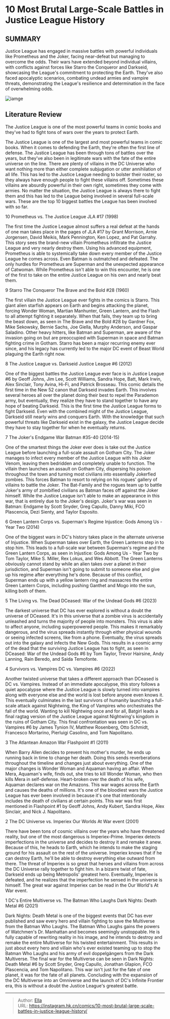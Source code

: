# 10 Most Brutal Large-Scale Battles in Justice League History


## SUMMARY 


 Justice League has engaged in massive battles with powerful individuals like Prometheus and the Joker, facing near-defeat but managing to overcome the odds. 
 Their wars have extended beyond individual villains, with conflicts against forces like Starro the Conqueror and Darkseid, showcasing the League&#39;s commitment to protecting the Earth. 
 They&#39;ve also faced apocalyptic scenarios, combating undead armies and vampire threats, demonstrating the League&#39;s resilience and determination in the face of overwhelming odds. 

![iamge](https://static1.srcdn.com/wordpress/wp-content/uploads/2024/01/massive-justice-league-battle.jpg)

## Literature Review

The Justice League is one of the most powerful teams in comic books and they&#39;ve had to fight tons of wars over the years to protect Earth.




The Justice League is one of the largest and most powerful teams in comic books. When it comes to defending the Earth, they&#39;re often the first line of defense. The Justice League has been through tons of battles over the years, but they&#39;ve also been in legitimate wars with the fate of the entire universe on the line.
There are plenty of villains in the DC Universe who want nothing more than either complete subjugation or utter annihilation of all life. This has led to the Justice League needing to bolster their roster, so they always have enough people to fight these villains off. Sometimes these villains are absurdly powerful in their own right, sometimes they come with armies. No matter the situation, the Justice League is always there to fight them and this has led to the League being involved in several full-scale wars. These are the top 10 biggest battles the League has been involved with so far.









 








 10  Prometheus vs. The Justice League 
JLA #17 (1998)


 







The first time the Justice League almost suffers a real defeat at the hands of one man takes place in the pages of JLA #17 by Grant Morrison, Arnie Jorgensen, David Meikis, Mark Pennington, Ken Lopez, and Pat Garrahy. This story sees the brand-new villain Prometheus infiltrate the Justice League and very nearly destroy them. Using his advanced equipment, Prometheus is able to systemically take down every member of the Justice League he comes across. Even Batman is outmatched and defeated. The only hurdles for Prometheus are Superman and the unexpected appearance of Catwoman. While Prometheus isn&#39;t able to win this encounter, he is one of the first to take on the entire Justice League on his own and nearly beat them.





 9  Starro The Conqueror 
The Brave and the Bold #28 (1960)

        

The first villain the Justice League ever fights in the comics is Starro. This giant alien starfish appears on Earth and begins attacking the planet, forcing Wonder Woman, Martian Manhunter, Green Lantern, and the Flash to all attempt fighting it separately. When that fails, they team up to bring the beast down, as seen in The Brave and the Bold #28 by Gardner Fox, Mike Sekowsky, Bernie Sachs, Joe Giella, Murphy Anderson, and Gaspar Saladino. Other heavy hitters, like Batman and Superman, are aware of the invasion going on but are preoccupied with Superman in space and Batman fighting crime in Gotham. Starro has been a major recurring enemy ever since, and his legacy has currently led to the major DC event of Beast World plaguing the Earth right now.





 8  The Justice League vs. Darkseid 
Justice League #6 (2012)


 







One of the biggest battles the Justice League ever face is in Justice League #6 by Geoff Johns, Jim Lee, Scott Williams, Sandra Hope, Batt, Mark Irwin, Alex Sinclair, Tony Avina, Hi-Fi, and Patrick Brosseau. This comic details the first time in the New 52 canon that Darkseid invades Earth. This involves several heroes all over the planet doing their best to repel the Parademon army, but eventually, they realize they have to stand together to have any hope of beating Darkseid. This is the first time the Justice League forms to fight Darkseid. Even with the combined might of the Justice League, Darkseid still nearly wins and conquers Earth. With the knowledge that such powerful threats like Darkseid exist in the galaxy, the Justice League decide they have to stay together for when he eventually returns.





 7  The Joker&#39;s Endgame War 
Batman #35-40 (2014-15)


 







One of the smartest things the Joker ever does is take out the Justice League before launching a full-scale assault on Gotham City. The Joker manages to infect every member of the Justice League with his Joker Venom, leaving them bedridden and completely unable to function. The villain then launches an assault on Gotham City, dispersing his poison throughout the town and turning most civilians into essentially Jokerfied zombies. This forces Batman to resort to relying on his rogues&#39; gallery of villains to battle the Joker. The Bat-Family and the rogues team up to battle Joker&#39;s army of zombified civilians as Batman faces off against the Joker himself. While the Justice League isn&#39;t able to make an appearance in this war, that is entirely due to the Joker&#39;s design.
Joker&#39;s war was seen in Batman: Endgame by Scott Snyder, Greg Capullo, Danny Miki, FCO Plascencia, Dezi Sienty, and Taylor Esposito. 






 6  Green Lantern Corps vs. Superman&#39;s Regime 
Injustice: Gods Among Us - Year Two (2014)

        


One of the biggest wars in DC&#39;s history takes place in the alternate universe of Injustice. When Superman takes over Earth, the Green Lanterns step in to stop him. This leads to a full-scale war between Superman&#39;s regime and the Green Lantern Corps, as seen in Injustice: Gods Among Us - Year Two by Tom Taylor, Mike S. Miller, Rex Lokus, and Wes Abbott. The Green Lanterns obviously cannot stand by while an alien takes over a planet in their jurisdiction, and Superman isn&#39;t going to submit to someone else and give up his regime after everything he&#39;s done. Because of this conflict, Superman ends up with a yellow lantern ring and massacres the entire Green Lantern Corps, including pushing Ganthet and Mogo into the sun, killing both of them.





 5  The Living vs. The Dead 
DCeased: War of the Undead Gods #6 (2023)

        


The darkest universe that DC has ever explored is without a doubt the universe of DCeased. It&#39;s in this universe that a zombie virus is accidentally unleashed and turns the majority of people into monsters. This virus is able to affect anyone, including superpowered people. This makes it remarkably dangerous, and the virus spreads instantly through either physical wounds or seeing infected screens, like from a phone. Eventually, the virus spreads out into the galaxy and infects the New Gods. This results in a cosmic army of the dead that the surviving Justice League has to fight, as seen in DCeased: War of the Undead Gods #6 by Tom Taylor, Trevor Hairsine, Andy Lanning, Rain Beredo, and Saida Temofonte.





 4  Survivors vs. Vampires 
DC vs. Vampires #6 (2022)

        


Another twisted universe that takes a different approach than DCeased is DC vs. Vampires. Instead of an immediate apocalypse, this story follows a quiet apocalypse where the Justice League is slowly turned into vampires along with everyone else and the world is lost before anyone even knows it. This eventually culminates in the last survivors of humanity launching a full-scale attack against Nightwing, the King of Vampires who orchestrates the fall of the world. Wanting to kill Nightwing once and for all, Batgirl leads a final ragtag version of the Justice League against Nightwing&#39;s kingdom in the ruins of Gotham City. This final confrontation was seen in DC vs. Vampires #6 by James Tynion IV, Matthew Rosenberg, Otto Schmidt, Francesco Mortarino, Pierluigi Casolino, and Tom Napolitano.





 3  The Atlantean Amazon War 
Flashpoint #1 (2011)

        

When Barry Allen decides to prevent his mother&#39;s murder, he ends up running back in time to change her death. Doing this sends reverberations throughout the timeline and changes just about everything. One of the major changes is Wonder Woman and Aquaman having an affair. When Mera, Aquaman&#39;s wife, finds out, she tries to kill Wonder Woman, who then kills Mera in self-defense. Heart-broken over the death of his wife, Aquaman declares war on the Amazons. This war wages across the Earth and causes the deaths of millions. It&#39;s one of the bloodiest wars the Justice League has ever been involved in because it&#39;s one that intentionally includes the death of civilians at certain points. This war was first mentioned in Flashpoint #1 by Geoff Johns, Andy Kubert, Sandra Hope, Alex Sinclair, and Nick J. Napolitano.





 2  The DC Universe vs. Imperiex 
Our Worlds At War event (2001)

        


There have been tons of cosmic villains over the years who have threatened reality, but one of the most dangerous is Imperiex-Prime. Imperiex detects imperfections in the universe and decides to destroy it and remake it anew. Because of this, he heads to Earth, which he intends to make the staging ground for his assault on the rest of the universe. Imperiex knows that if he can destroy Earth, he&#39;ll be able to destroy everything else outward from there. The threat of Imperiex is so great that heroes and villains from across the DC Universe rally together to fight him. In a bizarre twist of fate, Darkseid ends up being Metropolis&#39; greatest hero. Eventually, Imperiex is defeated, and he realizes that the imperfection he sensed in the universe is himself. The great war against Imperiex can be read in the Our World&#39;s At War event.





 1  DC&#39;s Entire Multiverse vs. The Batman Who Laughs 
Dark Nights: Death Metal #6 (2021)

        


Dark Nights: Death Metal is one of the biggest events that DC has ever published and saw every hero and villain fighting to save the Multiverse from the Batman Who Laughs. The Batman Who Laughs gains the powers of Watchmen&#39;s Dr. Manhattan and becomes seemingly unstoppable. He is fully capable of rewriting reality in his image, and he intends to destroy and remake the entire Multiverse for his twisted entertainment. This results in just about every hero and villain who&#39;s ever existed teaming up to stop the Batman Who Laughs and his army of evil doppelgängers from the Dark Multiverse.
The final war for the Multiverse can be seen in Dark Nights: Death Metal #6 by Scott Snyder, Greg Capullo, Jonathan Glapion, FCO Plascencia, and Tom Napolitano. This war isn&#39;t just for the fate of one planet, it was for the fate of all planets. Concluding with the expansion of the DC Multiverse into an Omniverse and the launch of DC&#39;s Infinite Frontier era, this is without a doubt the Justice League&#39;s greatest battle.

---

> Author: [Ella](https://instagram.hk.cn/)  
> URL: https://instagram.hk.cn/comics/10-most-brutal-large-scale-battles-in-justice-league-history/  

